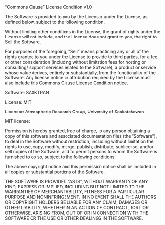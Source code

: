“Commons Clause” License Condition v1.0

The Software is provided to you by the Licensor under the License, as defined 
below, subject to the following condition.

Without limiting other conditions in the License, the grant of rights under the 
License will not include, and the License does not grant to you, the right to 
Sell the Software.

For purposes of the foregoing, “Sell” means practicing any or all of the rights 
granted to you under the License to provide to third parties, for a fee or 
other consideration (including without limitation fees for hosting or 
consulting/ support services related to the Software), a product or service 
whose value derives, entirely or substantially, from the functionality of the 
Software. Any license notice or attribution required by the License must also 
include this Commons Clause License Condition notice.

Software: SASKTRAN

License: MIT

Licensor: Atmospheric Research Group, University of Saskatchewan



MIT license:

Permission is hereby granted, free of charge, to any person obtaining a copy of 
this software and associated documentation files (the “Software”), to deal in 
the Software without restriction, including without limitation the rights to 
use, copy, modify, merge, publish, distribute, sublicense, and/or sell copies 
of the Software, and to permit persons to whom the Software is furnished to do 
so, subject to the following conditions:

The above copyright notice and this permission notice shall be included in all 
copies or substantial portions of the Software.

THE SOFTWARE IS PROVIDED “AS IS”, WITHOUT WARRANTY OF ANY KIND, EXPRESS OR 
IMPLIED, INCLUDING BUT NOT LIMITED TO THE WARRANTIES OF MERCHANTABILITY, 
FITNESS FOR A PARTICULAR PURPOSE AND NONINFRINGEMENT. IN NO EVENT SHALL THE 
AUTHORS OR COPYRIGHT HOLDERS BE LIABLE FOR ANY CLAIM, DAMAGES OR OTHER 
LIABILITY, WHETHER IN AN ACTION OF CONTRACT, TORT OR OTHERWISE, ARISING FROM, 
OUT OF OR IN CONNECTION WITH THE SOFTWARE OR THE USE OR OTHER DEALINGS IN THE 
SOFTWARE.

